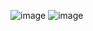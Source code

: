 ![image](https://github.com/user-attachments/assets/05e0b862-926f-46a7-ab67-f9d5d7339a4d)
![image](https://github.com/user-attachments/assets/0eb06c29-41be-4e93-a21e-a5a91473e165)

